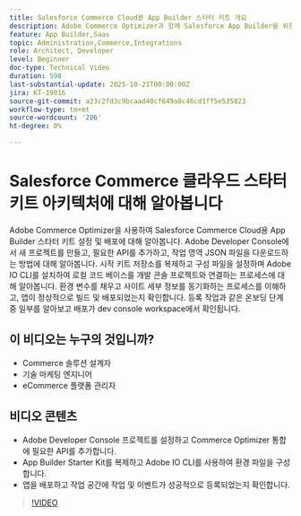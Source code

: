 ```yaml
---
title: Salesforce Commerce Cloud용 App Builder 스타터 키트 개요
description: Adobe Commerce Optimizer과 함께 Salesforce App Builder을 위한 Adobe Commerce Cloud 스타터 키트에 대해 알아보십시오.
feature: App Builder,Saas
topic: Administration,Commerce,Integrations
role: Architect, Developer
level: Beginner
doc-type: Technical Video
duration: 598
last-substantial-update: 2025-10-21T00:00:00Z
jira: KT-19016
source-git-commit: a23c2fd3c9bcaad40cf649a8c46cd1ff5e535823
workflow-type: tm+mt
source-wordcount: '206'
ht-degree: 0%

---
```



# Salesforce Commerce 클라우드 스타터 키트 아키텍처에 대해 알아봅니다

Adobe Commerce Optimizer을 사용하여 Salesforce Commerce Cloud용 App Builder 스타터 키트 설정 및 배포에 대해 알아봅니다. Adobe Developer Console에서 새 프로젝트를 만들고, 필요한 API를 추가하고, 작업 영역 JSON 파일을 다운로드하는 방법에 대해 알아봅니다. 시작 키트 저장소를 복제하고 구성 파일을 설정하며 Adobe IO CLI를 설치하여 로컬 코드 베이스를 개발 콘솔 프로젝트와 연결하는 프로세스에 대해 알아봅니다. 환경 변수를 채우고 사이트 세부 정보를 동기화하는 프로세스를 이해하고, 앱이 정상적으로 빌드 및 배포되었는지 확인합니다. 등록 작업과 같은 온보딩 단계 중 일부를 알아보고 배포가 dev console workspace에서 확인됩니다.

## 이 비디오는 누구의 것입니까?

* Commerce 솔루션 설계자
* 기술 마케팅 엔지니어
* eCommerce 플랫폼 관리자

## 비디오 콘텐츠

* Adobe Developer Console 프로젝트를 설정하고 Commerce Optimizer 통합에 필요한 API를 추가합니다.
* App Builder Starter Kit를 복제하고 Adobe IO CLI를 사용하여 환경 파일을 구성합니다.
* 앱을 배포하고 작업 공간에 작업 및 이벤트가 성공적으로 등록되었는지 확인합니다.

>[!VIDEO](https://video.tv.adobe.com/v/3476070?learn=on)
